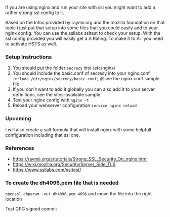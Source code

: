 
If you are using nginx and run your site with ssl you might want to add a rather strong
ssl config to it.

Based on the Infos provided by raymii.org and the mozilla foundation on that topic i just put 
that setup into some files that you could easily add to your nginx config. 
You can use the ssllabs ssltest to check your setup. With the ssl config provided you will easily get a A Rating.
To make it to A+ you need to activate HSTS as well.

### Setup Instructions
1. You should put the folder `secrecy` into /etc/nginx/
2. You should include the basic.conf of secrecy into your nginx.conf `include /etc/nginx/secrecy/basic.conf;` @see the nginx.conf sample file
 1. If you don`t want to add it globally you can also add it to your server definitions, see the sites-available sample
3. Test your nginx config with `nginx -t`
4. Reload your webserver configuration `service nginx reload`

### Upcoming
I will also create a salt formula that will install nginx with some helpfull configuration including that ssl one.

### References
- https://raymii.org/s/tutorials/Strong_SSL_Security_On_nginx.html
- https://wiki.mozilla.org/Security/Server_Side_TLS
- https://www.ssllabs.com/ssltest/

### To create the dh4096.pem file that is needed
`openssl dhparam -out dh4096.pem 4096` and move the file into the right location

Test GPG signed commit
